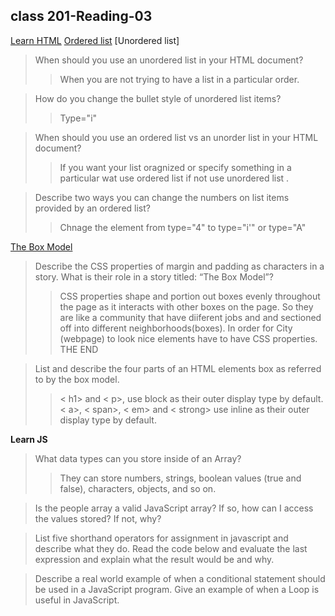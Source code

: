 ## class 201-Reading-03

[Learn HTML](https://developer.mozilla.org/en-US/docs/Web/HTML)
[Ordered list](https://developer.mozilla.org/en-US/docs/Web/HTML/Element/ol) [Unordered list]

> When should you use an unordered list in your HTML document?
>
> > When you are not trying to have a list in a particular order.

> How do you change the bullet style of unordered list items?
>
> > Type="i"

> When should you use an ordered list vs an unorder list in your HTML document?
>
> > If you want your list oragnized or specify something in a particular wat use ordered list if not use unordered list .

> Describe two ways you can change the numbers on list items provided by an ordered list?
>
> > Chnage the element from type="4" to type="i'" or type="A"

[The Box Model](https://developer.mozilla.org/en-US/docs/Learn/CSS/Building_blocks/The_box_model)

> Describe the CSS properties of margin and padding as characters in a story. What is their role in a story titled: “The Box Model”?
>
> > CSS properties shape and portion out boxes evenly throughout the page as it interacts with other boxes on the page. So they are like a community that have diiferent jobs and and sectioned off into different neighborhoods(boxes). In order for City (webpage) to look nice elements have to have CSS properties. THE END

> List and describe the four parts of an HTML elements box as referred to by the box model.
>
> > < h1> and < p>, use block as their outer display type by default. < a>, < span>, < em> and < strong> use inline as their outer display type by default.

**Learn JS**

> What data types can you store inside of an Array?
>
> > They can store numbers, strings, boolean values (true and false), characters, objects, and so on.

> Is the people array a valid JavaScript array? If so, how can I access the values stored? If not, why?

> List five shorthand operators for assignment in javascript and describe what they do.
> Read the code below and evaluate the last expression and explain what the result would be and why.

> Describe a real world example of when a conditional statement should be used in a JavaScript program.
> Give an example of when a Loop is useful in JavaScript.
